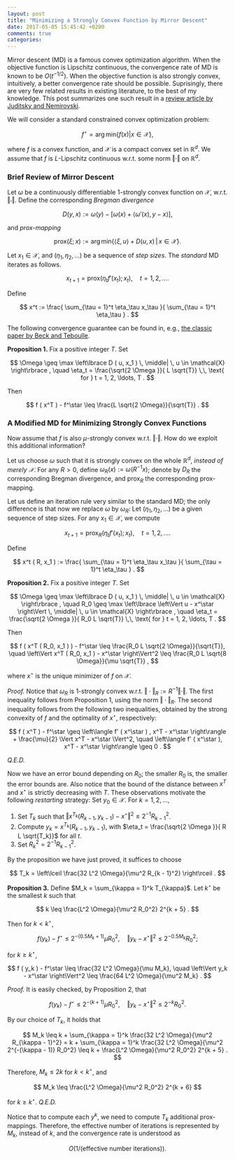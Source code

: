 ```yaml
---
layout: post
title: "Minimizing a Strongly Convex Function by Mirror Descent"
date: 2017-05-05 15:45:42 +0200
comments: true
categories: 
---
```


Mirror descent (MD) is a famous convex optimization algorithm. 
When the objective function is Lipschitz continuous, the convergence rate of MD is known to be $O ( t^{-1/2} )$. 
When the objective function is also strongly convex, intuitively, a better convergence rate should be possible.
Suprisingly, there are very few related results in existing literature, to the best of my knowledge. 
This post summarizes one such result in a [review article by Juditsky and Nemirovski](http://www2.isye.gatech.edu/~nemirovs/MLOptChapterI.pdf).

We will consider a standard constrained convex optimization problem: 

$$
f^\star = \mathrm{arg\, min} \left\lbrace f ( x ) | x \in \mathcal{X} \right\rbrace , 
$$

where $f$ is a convex function, and $\mathcal{X}$ is a compact convex set in $\mathbb{R}^d$. 
We assume that $f$ is $L$-Lipschitz continuous w.r.t. some norm $\Vert \cdot \Vert$ on $\mathbb{R}^d$. 

### Brief Review of Mirror Descent

Let $\omega$ be a continuously differentiable $1$-strongly convex function on $\mathcal{X}$, w.r.t. $\Vert \cdot \Vert$.
Define the corresponding *Bregman divergence*

$$
D ( y, x ) := \omega ( y ) - \left[ \omega ( x ) + \left\langle \omega' ( x ), y - x \right\rangle \right] , 
$$

and *prox-mapping* 

$$
\mathrm{prox} ( \xi; x ) := \mathrm{arg\, min} \left\lbrace \left\langle \xi, u \right\rangle + D ( u, x ) \, \middle| \, x \in \mathcal{X} \right\rbrace . 
$$

Let $x_1 \in \mathcal{X}$, and $( \eta_1, \eta_2, \ldots )$ be a sequence of *step sizes*. 
The *standard* MD iterates as follows. 

$$
x_{t + 1} = \mathrm{prox} ( \eta_t f' ( x_t ) ; x_t ) , \quad t = 1, 2, \ldots .
$$

Define 

$$
x^t := \frac{ \sum_{\tau = 1}^t \eta_\tau x_\tau }{ \sum_{\tau = 1}^t \eta_\tau } . 
$$

The following convergence guarantee can be found in, e.g., [the classic paper by Beck and Teboulle](https://web.iem.technion.ac.il/images/user-files/becka/papers/3.pdf).

**Proposition 1.** Fix a positive integer $T$.
Set 

$$
\Omega \geq \max \left\lbrace D ( u, x_1 ) \, \middle| \, u \in \mathcal{X} \right\rbrace , \quad \eta_t = \frac{\sqrt{2 \Omega }}{ L \sqrt{T}} \,\, \text{ for } t = 1, 2, \ldots, T . 
$$

Then 

$$
f ( x^T ) - f^\star \leq \frac{L \sqrt{2 \Omega}}{\sqrt{T}} . 
$$

### A Modified MD for Minimizing Strongly Convex Functions

Now assume that $f$ is also $\mu$-strongly convex w.r.t. $\Vert \cdot \Vert$.
How do we exploit this additional information? 

Let us choose $\omega$ such that it is strongly convex on the whole $\mathbb{R}^d$, *instead of merely $\mathcal{X}$*. 
For any $R > 0$, define $\omega_R ( x ) := \omega ( R^{-1} x )$; denote by $D_R$ the corresponding Bregman divergence, and $\mathrm{prox}_R$ the corresponding prox-mapping.

Let us define an iteration rule very similar to the standard MD; the only difference is that now we replace $\omega$ by $\omega_R$: 
Let $( \eta_1, \eta_2, \ldots )$ be a given sequence of step sizes.
For any $x_1 \in \mathcal{X}$, we compute 

$$
x_{t + 1} = \mathrm{prox}_R ( \eta_t f' ( x_t ) ; x_t ) , \quad t = 1, 2, \ldots .
$$

Define

$$
x^t ( R, x_1 ) := \frac{ \sum_{\tau = 1}^t \eta_\tau x_\tau }{ \sum_{\tau = 1}^t \eta_\tau } .
$$

**Proposition 2.** Fix a positive integer $T$.
Set 

$$
\Omega \geq \max \left\lbrace D ( u, x_1 ) \, \middle| \, u \in \mathcal{X} \right\rbrace , \quad R_0 \geq \max \left\lbrace \left\Vert u - x^\star \right\Vert \, \middle| \, u \in \mathcal{X} \right\rbrace , \quad \eta_t = \frac{\sqrt{2 \Omega }}{ R_0 L \sqrt{T}} \,\, \text{ for } t = 1, 2, \ldots, T . 
$$

Then 

$$
f ( x^T ( R_0, x_1 ) ) - f^\star \leq \frac{R_0 L \sqrt{2 \Omega}}{\sqrt{T}}, \quad \left\Vert x^T ( R_0, x_1 ) - x^\star \right\Vert^2 \leq \frac{R_0 L \sqrt{8 \Omega}}{\mu \sqrt{T}} , 
$$

where $x^\star$ is the unique minimizer of $f$ on $\mathcal{X}$.

*Proof.*
Notice that $\omega_R$ is $1$-strongly convex w.r.t. $\Vert \cdot \Vert_R := R^{-1} \Vert \cdot \Vert$. 
The first inequality follows from Proposition 1, using the norm $\Vert \cdot \Vert_R$. 
The second inequality follows from the following two inequalities, obtained by the strong convexity of $f$ and the optimality of $x^\star$, respectively: 

$$
f ( x^T ) - f^\star \geq \left\langle f' ( x^\star ) , x^T - x^\star \right\rangle + \frac{\mu}{2} \Vert x^T - x^\star \Vert^2, \quad \left\langle f' ( x^\star ), x^T - x^\star \right\rangle \geq 0 .
$$

*Q.E.D.*

Now we have an error bound depending on $R_0$; the smaller $R_0$ is, the smaller the error bounds are.
Also notice that the bound of the distance between $x^T$ and $x^\star$ is strictly decreasing with $T$. 
These observations motivate the following *restarting* strategy: 
Set $y_0 \in \mathcal{X}$. 
For $k = 1, 2, \ldots$, 

1. Set $T_k$ such that $\left\Vert x^{T_k} ( R_{k - 1}, y_{k - 1} ) - x^\star \right\Vert^2 \leq 2^{-1} R_{k - 1}^2$. 
2. Compute $y_k = x^{T_k} ( R_{k - 1}, y_{k - 1} )$, with $\eta_t = \frac{\sqrt{2 \Omega }}{ R L \sqrt{T_k}}$ for all $t$.
3. Set $R_k^2 = 2^{-1} R_{k - 1}^2$. 

By the proposition we have just proved, it suffices to choose

$$
T_k = \left\lceil \frac{32 L^2 \Omega}{\mu^2 R_{k - 1}^2} \right\rceil . 
$$

**Proposition 3.** Define $M_k = \sum_{\kappa = 1}^k T_{\kappa}$. 
Let $k^\star$ be the smallest $k$ such that

$$
k \leq \frac{L^2 \Omega}{\mu^2 R_0^2} 2^{k + 5} . 
$$

Then for $k < k^\star$, 

$$
f ( y_k ) - f^\star \leq 2^{-(0.5 M_k + 1)} \mu R_0^2, \quad \left\Vert y_k - x^\star \right\Vert^2 \leq 2^{- 0.5 M_k} R_0^2 ; 
$$

for $k \geq k^\star$, 

$$
f ( y_k ) - f^\star \leq \frac{32 L^2 \Omega}{\mu M_k}, \quad \left\Vert y_k - x^\star \right\Vert^2 \leq \frac{64 L^2 \Omega}{\mu^2 M_k} .
$$

*Proof.* It is easily checked, by Proposition 2, that

$$
f ( y_k ) - f^\star \leq 2^{-(k + 1)} \mu R_0^2, \quad \left\Vert y_k - x^\star \right\Vert^2 \leq 2^{-k} R_0^2 . 
$$

By our choice of $T_k$, it holds that

$$
M_k \leq k + \sum_{\kappa = 1}^k \frac{32 L^2 \Omega}{\mu^2 R_{\kappa - 1}^2} = k + \sum_{\kappa = 1}^k \frac{32 L^2 \Omega}{\mu^2 2^{-(\kappa - 1)} R_0^2} \leq k + \frac{L^2 \Omega}{\mu^2 R_0^2} 2^{k + 5} . 
$$

Therefore, $M_k \leq 2 k$ for $k < k^\star$, and 

$$
M_k \leq \frac{L^2 \Omega}{\mu^2 R_0^2} 2^{k + 6} 
$$

for $k \geq k^\star$. 
*Q.E.D.*

Notice that to compute each $y^k$, we need to compute $T_k$ additional prox-mappings.
Therefore, the effective number of iterations is represented by $M_k$, instead of $k$, and the convergence rate is understood as

$$
O ( 1 / ( \text{effective number iterations} ) ) .
$$
